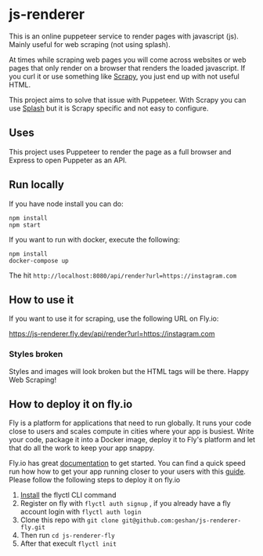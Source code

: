 # js-renderer

This is an online puppeteer service to render pages with javascript (js). Mainly useful for web scraping (not using splash).

At times while scraping web pages you will come across websites or web pages that only render on a browser that renders the loaded javascript. If you curl it or use something like [Scrapy](https://scrapy.org/), you just end up with not useful HTML.

This project aims to solve that issue with Puppeteer. With Scrapy you can use [Splash](https://github.com/scrapy-plugins/scrapy-splash) but it is Scrapy specific and not easy to configure.

## Uses

This project uses Puppeteer to render the page as a full browser and Express to open Puppeter as an API.

## Run locally

If you have node install you can do:

```
npm install
npm start
```

If you want to run with docker, execute the following:

```
npm install
docker-compose up
```

The hit `http://localhost:8080/api/render?url=https://instagram.com`

## How to use it

If you want to use it for scraping, use the following URL on Fly.io:

https://js-renderer.fly.dev/api/render?url=https://instagram.com

### Styles broken

Styles and images will look broken but the HTML tags will be there. Happy Web Scraping!

## How to deploy it on fly.io

Fly is a platform for applications that need to run globally. It runs your code close to users and scales compute in cities where your app is busiest. Write your code, package it into a Docker image, deploy it to Fly's platform and let that do all the work to keep your app snappy.

Fly.io has great [documentation](https://fly.io/docs/) to get started. You can find a quick speed run how how to get your app running closer to your users with this [guide](https://fly.io/docs/speedrun/). Please follow the following steps to deploy it on fly.io

1. [Install](https://fly.io/docs/getting-started/installing-flyctl/) the flyctl CLI command
1. Register on fly with `flyctl auth signup` , if you already have a fly account login with `flyctl auth login`
1. Clone this repo with `git clone git@github.com:geshan/js-renderer-fly.git`
1. Then run `cd js-renderer-fly`
1. After that execult `flyctl init`
